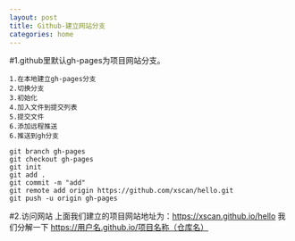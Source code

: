```yaml
---
layout: post
title: Github-建立网站分支
categories: home
---
```


#1.github里默认gh-pages为项目网站分支。

	1.在本地建立gh-pages分支
	2.切换分支
	3.初始化
	4.加入文件到提交列表
	5.提交文件
	6.添加远程推送
	6.推送到gh分支

	git branch gh-pages
	git checkout gh-pages
	git init
	git add .
	git commit -m "add"
	git remote add origin https://github.com/xscan/hello.git
	git push -u origin gh-pages


#2.访问网站
	上面我们建立的项目网站地址为：https://xscan.github.io/hello
	我们分解一下
	https://用户名.github.io/项目名称（仓库名）
		
